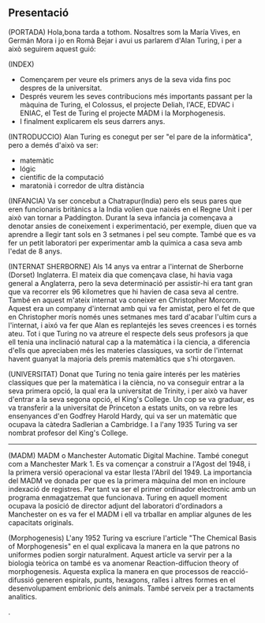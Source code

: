 ## Presentació ##

(PORTADA)
Hola,bona tarda a tothom. Nosaltres som la María Vives, en Germán Mora i jo en
Romà Bejar i avui us parlarem d'Alan Turing, i per a això seguirem aquest guió:

(INDEX)
- Començarem per veure els primers anys de la seva vida fins poc despres de la
universitat.
- Després veurem les seves contribucions més importants passant per la màquina
de Turing, el Colossus, el projecte Deliah, l'ACE, EDVAC i ENIAC, el Test de
Turing el projecte MADM i la Morphogenesis.
- I finalment explicarem els seus darrers anys.

(INTRODUCCIO)
Alan Turing es conegut per ser "el pare de la informàtica", pero a demés d'això
va ser:
- matemàtic
- lógic
- cientific de la computació
- maratonià i corredor de ultra distància

(INFANCIA)
Va ser concebut a Chatrapur(India) pero els seus pares que eren funcionaris
britànics a la India volien que naixés en el Regne Unit i per això van tornar a
Paddington. Durant la seva infancia ja començava a denotar ansies de coneixement
i experimentació, per exemple, diuen que va aprendre a llegir tant sols en 3
setmanes i pel seu compte. També que es va fer un petit laboratori per
experimentar amb la química a casa seva amb l'edat de 8 anys.

(INTERNAT SHERBORNE)
Als 14 anys va entrar a l'internat de Sherborne (Dorset) Inglaterra.
El mateix dia que començava clase, hi havia vaga general a Anglaterra, pero la
seva determinació per assistir-hi era tant gran que va recorrer els 96
kilometres que hi havien de casa seva al centre.
També en aquest m'ateix internat va coneixer en Christopher Morcorm. Aquest era
un company d'internat amb qui va fer amistat, pero el fet de que en Christopher
morís només unes setmanes mes tard d'acabar l'ultim curs a l'internat, i aixó va
fer que Alan es replantejés les seves creences i es tornés ateu.
Tot i que Turing no va atreure el respecte dels seus profesors ja que ell tenia
una inclinació natural cap a la matemàtica i la ciencia, a diferencia d'ells que
apreciaben més les materies classiques, va sortir de l'internat havent guanyat
la majoria dels premis matemàtics que s'hi otorgaven.

(UNIVERSITAT)
Donat que Turing no tenia gaire interés per les matèries classiques que per
la matemàtica i la ciència, no va conseguir entrar a la seva primera opció, la
qual era la universitat de Trinity, i per això va haver d'entrar a la seva
segona opció, el King's College.
Un cop se va graduar, es va transferir a la universitat de Princeton a estats
units, on va rebre les ensenyances d'en Godfrey Harold Hardy, qui va ser un
matemàtic que ocupava la càtedra Sadlerian a Cambridge.
I a l'any 1935 Turing va ser nombrat profesor del King's College.


---------

(MADM)
MADM o Manchester Automatic Digital Machine. També conegut com a Manchester Mark 1.
Es va començar a construir a l'Agost del 1948, i la primera versió operacional va estar
llesta l'Abril del 1949. La importancia del MADM ve donada per que es la primera
màquina del mon en incloure indexació de registres. Per tant va ser el primer ordinador
electronic amb un programa enmagatzemat que funcionava. Turing en aquell moment
ocupava la posició de director adjunt del laboratori d'ordinadors a Manchester on
es va fer el MADM i ell va trballar en ampliar algunes de les capacitats originals.

(Morphogenesis)
L'any 1952 Turing va escriure l'article "The Chemical Basis of Morphogenesis" en
el qual explicava la manera en la que patrons no uniformes podien sorgir naturalment.
Aquest article va servir per a la biologia teòrica on també es va anomenar
Reaction-diffucion theory of morphogenesis. Aquesta explica la manera en que
processos de reacció-difussió generen espirals, punts, hexagons, ralles i altres formes
en el desenvolupament embrionic dels animals. També serveix per a tractaments analitics.

































.
